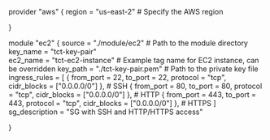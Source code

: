 provider "aws" {
  region = "us-east-2" # Specify the AWS region
  
}


module "ec2" {
  source   = "./module/ec2"     # Path to the module directory
  key_name = "tct-key-pair"    
  ec2_name = "tct-ec2-instance" # Example tag name for EC2 instance, can be overridden
  key_path = "./tct-key-pair.pem" # Path to the private key file
  ingress_rules = [
    { from_port = 22, to_port = 22, protocol = "tcp", cidr_blocks = ["0.0.0.0/0"] },   # SSH
    { from_port = 80, to_port = 80, protocol = "tcp", cidr_blocks = ["0.0.0.0/0"] },   # HTTP
    { from_port = 443, to_port = 443, protocol = "tcp", cidr_blocks = ["0.0.0.0/0"] }, # HTTPS
  ]
  sg_description = "SG with SSH and HTTP/HTTPS access"
  
}

